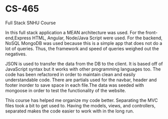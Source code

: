 # CS-465
Full Stack  SNHU Course 

In this full stack application a MEAN architecture was used.
For the front-end,Express HTML, Angular, Node/Java
Script were used. For the backend, NoSQL MongoDB was used because this is a simple app that does not do a lot of queries. Thus, the framework and speed of queries weighed out the negatives.

JSON is used to transfer the data from the DB to the client. It is based off of JavaScript syntax but it works with other programming languages too.
The code has been refactored in order to maintain clean and easily understandable code. There are partials used for the navbar, header and footer inorder to save space in each file.The data was seeded with mongoose in order to test the functionality of the website.

This course has helped me organize my code better. Separating the MVC files took a bit to get used to. Having the models, views, and controllers, separated makes the code easier to work with in the long run.
